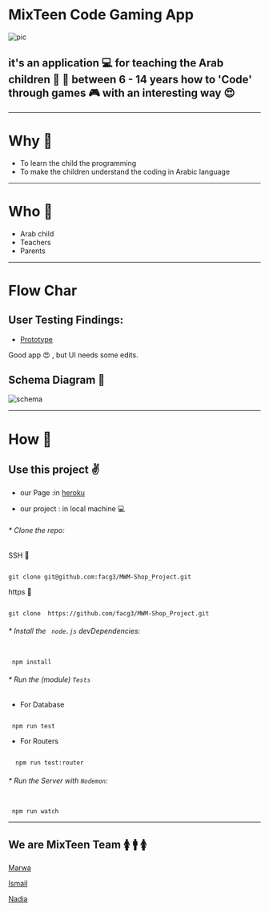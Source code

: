 # MixTeen Code Gaming App

![pic](https://ibb.co/h8SqGw)  

## it's an application 💻 for teaching the Arab children 👦 👧 between 6 - 14 years  how to 'Code' through games 🎮  with an interesting way  😍
___
# Why 🙋    
 * To learn the child the programming
 * To make the children understand the coding in Arabic language

---
# Who 🙋  
* Arab child
* Teachers
* Parents
---

# Flow Char
## User Testing Findings:

* [Prototype](https://www.figma.com/file/aNiNNrkKEXqUVfqLYQCgXpfP/kids-coding-App)

Good app :heart_eyes: , but UI needs some edits.



## Schema Diagram  📅

![schema](https://ibb.co/cmvSww)

---



# How 🙋

## Use this project  ✌️

* our Page :in [heroku]()

* our project : in local machine 💻

###### * Clone the repo:  

SSH  🔐

```

git clone git@github.com:facg3/MWM-Shop_Project.git

```

https 🔐

```

git clone  https://github.com/facg3/MWM-Shop_Project.git  

```

###### * Install the ` node.js` devDependencies:  

```  

 npm install  
```

###### * Run the (module) `Tests`
* For Database  

```   

 npm run test  
 ```


* For Routers  

```  

  npm run test:router  
  ```

###### * Run the Server with `Nodemon`:  
```

 npm run watch   
 ```
---


## We are MixTeen Team  🚺 🚹 🚺

[Marwa](https://github.com/MarwaBj)  

[Ismail](https://github.com/ismail2009)  

[Nadia](https://github.com/NadiaKhatib)
